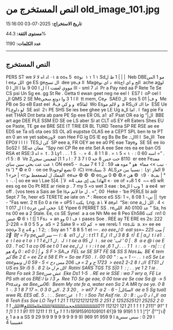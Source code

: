 # النص المستخرج من old_image_101.jpg

**تاريخ الاستخراج:** 2025-07-03 15:16:00

**مستوى الثقة:** 44.3%

**عدد الكلمات:** 1190

---

## النص المستخرج

‎PERS ST we ٠١‏ اد اه
لا
لا
‎a oo‏ 5 ه ‎eo‏ نو ‎١ ١ 1 ١ Sd‏
| | | 1
ظ ل ‎Neb DBE‏ مو 1 الس ا ‎ee‏ الل م ‎ge ES ge‏ ال تسح ‎dee ye‏ اا ف ‎Mage‏ د اي نو ‎eis‏ الح و اي اج ‎ache ag‏ لو ااا مووي لعفت ا ا ل ا 00
9 عا ا اال ا 0 - ‎sm‏ اد 7 ا ‎Pr a Pay ned aa P Rete Te Se CS psi Un Sg ee. gg St Re . Getta tl ewan geet neg ne ee‏ ا ا ‎ES‏ ا 7 ‎oP oe‏ ا ا ال ‎QMS 2 SE Me‏ اا ا 1 3 وا دوتع سحي ‎tt mem, Ce‏ م ‎SAE‏ ال 0
‎sos 5 01 |‏ و ف ‎Me PB oe So eB East ee‏ ا ‎A‏ و و كي ف ‎eS‏ لقا ‎Wo Es‏ و لالم مو ‎a RS‏ حا اك لان ‎ESE Ue FL‏ لو داوع ‎SE as‏ ا ‎2١ PE SHS Se ies bee ghee ye LE Ug a‏ ا . اما ال ‎fag pie Fa eet THAR Dnt beta ab pare PE Sp eee ER OIL a‏ 1
‎aT Psat OR ea ig “|‏ ال ‎BBE art age DEE PLE SSM ED SE oe LS aber Si at CLT oS EY eR Eaters Shes EU oe Paste, TE ge ee BRE SEE IT TRIE ER BL TURD Teena SP RE RSE ae ee EDS se Ta oS ota oes SS OL aS eupstse OLAS ee a CEPT SPL ben te te PT en 0 an ve yet sabe‏ لاون ‎oan Hee FG ig DS‏
‎IE eg Bs Be Be .:‏ ا ااال ‎Se‏ اال ‎Tee EPO‏ ا ا ا ا لا ‎TES‏ كن ل ‎SP eee a, FR OEY ae ee a0 PE eae Taye‏ و ‎SE SE ee iio SoS‏ ا 2 ‎SE‏ معان عه ‎“Spy nei CP Re ee ete Set A eee See res ea ee ban OS RSA et RSE:‏
= اه 3 ‎t . 3 Ly‏ 5 1 . . . 1
‎٠. = 4 . 8 1 1 8 . = ١ 5 = ١‏
‎٠ : 0 6‏ . ”= اسه 0 ‎r‏ 8 : 5 1
‎Ve 2‏ 8110 حت حس 8 جه 0 ا 7 3 7 : ا
د 1 1[ لمعيس سجن ‎er eee Fe‏ معد عت عت بحي سين ساي ‎١ ON eee‏ - 5
‎o‏ هو ° موه هه 59 : 2 1 ¢ 7
مف ‎«٠‏ نبب »> مما ‎rs ') * © e 0 ٠‏
‎oe oe 9‏ 0
نصع لوجود ‎iC) irre‏ 3 بببيك ‎ALS‏ : نسبيا ببن حر ‎Ly‏ 9 العار : حرء 1 | ‎<r:‏ الممك ل لصعغعط
ىو ‎ee‏ © © جه © ‎eo‏ © هن ».© © 0 من ‎١9 ٠‏
‎a‏
‏° | بف ‎٠.٠ ١| oo ee wa \ Lae S|‏ لآ | .4 ‎«٠»‏ الهاذا بف
إى مف 4 ‎oe‏
‎of +‏ ¢ 1
8د ~~ ‎eS wR ees og ee Oo Pt REE ar rieie p . 7 my 5 =o‏
‎wet 3 eae : be‏ 1 وب ا ال ‎a ee‏ 4
‎wr off . [vos tees a Sais ae Se Is‏ 00 ,"= . ل حا لانم م ‎Heke - ‘be PERLE bi adr Sept 7 Te, heer eS‏
‎TERETE ae iate on .* : Reece eS SS: 1 =, 8 08 1 -‏ || ني ‎tye - "Fas wer. 2 tt Eo 0 a rie = oP‏ يكت ا 5
‎Lng. a i. ¥ ae‏ ام ‎“Se: one a,‏ > 4 . الل ل ا ا ل 017 1 ‎o‏ جحي لس عرد ‎LE Yipee 6 PERRET SS . re‏ اللي ‎A‏
‏عد 0100 0" ‎Sa, hs ns 00 ee a 2 Stale. Ee, cs SE Syne‏ ا ‎a a oe Nh‏
‎Me ee 8 Peo Eh‏ كت 586 ‎rn‏ 0 1 6 © عبس ‎١ ! [| 1 Fs‏ د + ‎an ١‏ ف ا 0 وو ‎pases Soe . REE ay TE ERE es‏
‎2s: 222 2-2‏ م 5 5 0 8 = 28 ‎aS = 2 Sake 9 = x‏ كم 0 = ‎we rere‏ 1 تا ‎ros‏
‏تك ‎a. x= ee ee ooo‏ ;2 1 : و 4ه ع 3 م : ‎Soy an 1 ” 8 8 5 1 et _— . eo eee‏ 0 ل
‎eat ss‏ | مت 225 ~« 2 ْ ‎Bf = Fy pe‏ & : ا — سر الس ‎ei‏
‏ل ل 1 :
‎t t‏ 1 1
‎E‏ ل ‎i‏ $
8 3 ل 1
‎t‏ أ ‎E | a‏
ل ‎t i é‏ 1 .
‎e ١ I eo e t a‏
‎١ 1 1 é‏ .
ل 1 ل ‎J ١ t‏
‎oe a 9‏ ل 5 ‎١‏ .
‎se oe ‘‏ 8 . | 0
' لب ‎a e @ i oe E‏ ? . 03
‎oC 1 a co 06 oe t 0 1 ee ee‏
ل ل ‎١ ١ : i‏
‎t oe ,‏ 1 1 . . .
ل 1 6 ‎١‏ : .
‎o ٠ rs‏ } : : | : 0
و4 هو ‎e‏ و | | 0 0
‎S F > SA‏ ف ‎FEL se SE SFT FE S& SS S Nas‏ بط ‎BE € tem‏ كم ‎Be 2 £ = ee Zz é 58 E Pr = So ae FS‏ 00 00 . ا . 0" : ‎١‏ . . -- 1
= يه ‎oS Se Le ase‏ 1723 ج و 2 = ف 206 مس دح > 5 - 59 0 ل ونمو > ‎eee‏ اك ا 8 2-2 2 ‎ETS‏ ل 1 ‎US es Slr i‏ الل م ل خا 2 8 . 5 5
‎Rotini SARS TGS TS S|‏ 1 0 : ; . .
‎ye 1 2 1 ie . Rare Fo sek 3 See‏ عش صن ‎Eke Ds‏ 1-5 1 .
‎RE ee ie SSE : wa 7 wry a, FE Le PS sth at os ERE:‏ م 3
ا عا ا ‎Ree TO Se ge eae, 0 00 tow ee Se cae Sa @ ٠» 5 Pra‏ وعد ‎ae Bee‏ :06س ‎Beem My ote fe a, water een Sa 2 A MR ty oe ye‏ 8 0 . 1
‎٠. 3 1 8 7 1‏ , 20 3 2 . الي 0 3 0 .= 7 > ‎wt‏ 7 7
‎a 2 ٠ 6 - |‏ السائل ‎ae a 5 Sg tual)‏
‎wwe RL EES aE. 5‏ . : . .
‎Seer:‏ عن ‎١ 1 : ١ Soo 7st Asif‏
‎rie. .‏ ال ا د 0 دن : 8 : 0
‎oa 6 Tesh Ess Soe LO Tey‏ 0
2 25252 1252525121 2 251 2 1121212121215 1 21 1 1 1 ”91 ”2111 1 1 1 1 21 121 112121 211للللللللللللللللججشللللللللالللللللغللغلللللغ#الللل 1 1 1 1 ى1 11 1 1211 111 91 1 1 1 1[ 1 ‎1١1919‏ [أ١[““[أ_‏ “[“[ 1 1 1 9191 19 9[؟6 15910109101 1 ع ‎a a a SS 9 29 9:9 9 9 9 9 9 9 9 9) 969 91 959 9 I a‏ ا 29 0 :
سس سس عفيييييا
4
